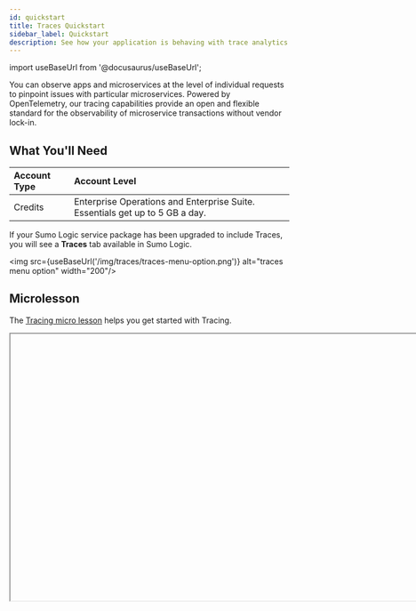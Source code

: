 ```yaml
---
id: quickstart
title: Traces Quickstart
sidebar_label: Quickstart
description: See how your application is behaving with trace analytics.
---
```


import useBaseUrl from '@docusaurus/useBaseUrl';

You can observe apps and microservices at the level of individual requests to pinpoint issues with particular microservices. Powered by OpenTelemetry, our tracing capabilities provide an open and flexible standard for the observability of microservice transactions without vendor lock-in.

## What You'll Need

| Account Type | Account Level |
|:--|:--|
| Credits | Enterprise Operations and Enterprise Suite. Essentials get up to 5 GB a day. |

If your Sumo Logic service package has been upgraded to include Traces, you will see a **Traces** tab available in Sumo Logic.

<img src={useBaseUrl('/img/traces/traces-menu-option.png')} alt="traces menu option" width="200"/>

## Microlesson

The [Tracing micro lesson](https://www.youtube.com/watch?v=BTqufvTJ4vE&list=PLuHsjJUxgM1fRFUzFZuQcZ2GCW-jtiOxa&index=33&t=37s) helps you get started with Tracing.

<Iframe url="https://www.youtube.com/embed/BTqufvTJ4vE"
        width="854px"
        height="480px"
        id="myId"
        className="video-container"
        display="initial"
        position="relative"
        allow="accelerometer; autoplay=1; clipboard-write; encrypted-media; gyroscope; picture-in-picture"
        allowfullscreen
        />

import Iframe from 'react-iframe';

Trace data is visualized through filtered trace lists and icicle charts allowing you to find and troubleshoot faulty transactions easily. See how easy it is to [view and investigate traces](view-and-investigate-traces.md).

Traces are collected with [SumoLogic Kubernetes Collection](https://github.com/open-telemetry/opentelemetry-collector) through an [HTTP Traces Source](get-started-transaction-tracing/http-traces-source.md). HTTP Trace Sources are set up automatically with Sumo Logic Kubernetes Collection version 1.1.0+. 

## Next Steps

See [Getting Started with Transaction Tracing](/docs/apm/traces/get-started-transaction-tracing) for details on how to set up your collection environment.

